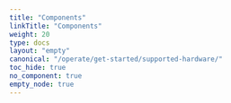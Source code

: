 ```yaml
---
title: "Components"
linkTitle: "Components"
weight: 20
type: docs
layout: "empty"
canonical: "/operate/get-started/supported-hardware/"
toc_hide: true
no_component: true
empty_node: true
---
```

